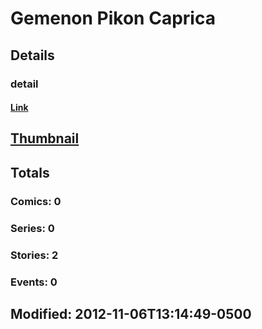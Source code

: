 # Gemenon Pikon Caprica 
## Details
### detail
#### [Link](http://marvel.com/comics/creators/11979/gemenon_pikon_caprica?utm_campaign=apiRef&utm_source=225578a89fc76f3d20fbffda5d17a88d)
## [Thumbnail](http://i.annihil.us/u/prod/marvel/i/mg/b/40/image_not_available.jpg)
## Totals
### Comics: 0
### Series: 0
### Stories: 2
### Events: 0
## Modified: 2012-11-06T13:14:49-0500